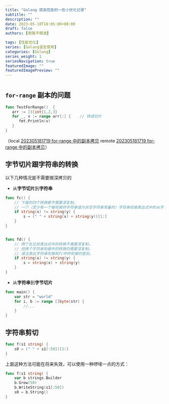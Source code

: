 ```yaml
---
title: "Golang 提高性能的一些小优化记录"
subtitle: ""
description: ""
date: 2023-05-18T18:05:00+08:00
draft: false
authors: [索隆不喝酒]

tags: [性能优化]
series: [Golang语言使用]
categories: [Golang]
series_weight: 1
seriesNavigation: true
featuredImage: ""
featuredImagePreview: ""
---
```

<!--more-->
#

## `for-range` 副本的问题

```go
func TestForRange()  {  
   arr := [3]int{1,2,3}  
   for _, v := range arr[:] {    // 转成切片
      fmt.Println(v)  
   }  
}
```

（local [202305181719 for-range 中的副本拷贝](content/posts/go/golang-why/202305181719%20for-range%20中的副本拷贝.md) remote [202305181719 for-range 中的副本拷贝](http://honghuiqiang.com/202305181719-for-range-%E4%B8%AD%E7%9A%84%E5%89%AF%E6%9C%AC%E6%8B%B7%E8%B4%9D)）

## 字节切片跟字符串的转换

以下几种情况是不需要做深拷贝的

- 从**字节切片**到**字符串**
```go {hl_lines=[5,14]}
func fc() {
	// 下面的四个转换都不需要深复制。
	// 一个（至少有一个被衔接的字符串值为非空字符串常量的）字符串衔接表达式中的从字节切片到字符串的转换不需要深拷贝
	if string(x) != string(y) {
		s = (" " + string(x) + string(y))[1:]
	}
}


func fd() {
	// 两个在比较表达式中的转换不需要深复制，
	// 但两个字符串衔接中的转换仍需要深复制。
	// 请注意此字符串衔接和fc中的衔接的差别。
	if string(x) != string(y) {
		s = string(x) + string(y)
	}
}

```

- 从**字符串**到**字节切片**
```go {hl_lines=[3]}
func main() {
	var str = "world"
	for i, b := range []byte(str) {
		//...
	}
}
```

## 字符串剪切

```go
func f(s1 string) {
	s0 = (" " + s1[:50])[1:]
}
```
上面这种方法可能在将来失效，可以使用一种啰嗦一点的方式：

```go
func f(s1 string) {
	var b strings.Builder
	b.Grow(50)
	b.WriteString(s1[:50])
	s0 = b.String()
}
```

